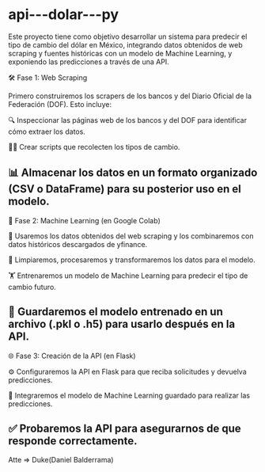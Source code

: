 # api---dolar---py
Este proyecto tiene como objetivo desarrollar un sistema para predecir el tipo de cambio del dólar en México, integrando datos obtenidos de web scraping y fuentes históricas con un modelo de Machine Learning, y exponiendo las predicciones a través de una API.

🛠️ Fase 1: Web Scraping

Primero construiremos los scrapers de los bancos y del Diario Oficial de la Federación (DOF). Esto incluye:

🔍 Inspeccionar las páginas web de los bancos y del DOF para identificar cómo extraer los datos.

🧑‍💻 Crear scripts que recolecten los tipos de cambio.

📊 Almacenar los datos en un formato organizado (CSV o DataFrame) para su posterior uso en el modelo.
-------------------------------------------------------------------------------------------------------

🤖 Fase 2: Machine Learning (en Google Colab)

📂 Usaremos los datos obtenidos del web scraping y los combinaremos con datos históricos descargados de yfinance.

🧹 Limpiaremos, procesaremos y transformaremos los datos para el modelo.

🏋️ Entrenaremos un modelo de Machine Learning para predecir el tipo de cambio futuro.

💾 Guardaremos el modelo entrenado en un archivo (.pkl o .h5) para usarlo después en la API.
-------------------------------------------------------------------------------------------------------

🌐 Fase 3: Creación de la API (en Flask)

⚙️ Configuraremos la API en Flask para que reciba solicitudes y devuelva predicciones.

🤝 Integraremos el modelo de Machine Learning guardado para realizar las predicciones.

✅ Probaremos la API para asegurarnos de que responde correctamente.
-------------------------------------------------------------------------------------------------------
Atte => Duke(Daniel Balderrama)
